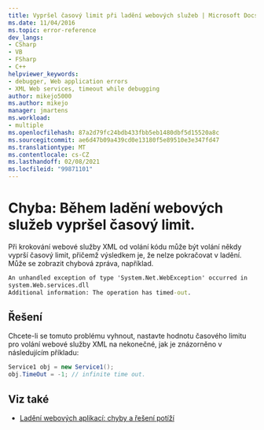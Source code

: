 ```yaml
---
title: Vypršel časový limit při ladění webových služeb | Microsoft Docs
ms.date: 11/04/2016
ms.topic: error-reference
dev_langs:
- CSharp
- VB
- FSharp
- C++
helpviewer_keywords:
- debugger, Web application errors
- XML Web services, timeout while debugging
author: mikejo5000
ms.author: mikejo
manager: jmartens
ms.workload:
- multiple
ms.openlocfilehash: 87a2d79fc24bdb433fbb5eb1480dbf5d15520a8c
ms.sourcegitcommit: ae6d47b09a439cd0e13180f5e89510e3e347fd47
ms.translationtype: MT
ms.contentlocale: cs-CZ
ms.lasthandoff: 02/08/2021
ms.locfileid: "99871101"
---
```

# <a name="error-timeout-while-debugging-web-services"></a>Chyba: Během ladění webových služeb vypršel časový limit.
Při krokování webové služby XML od volání kódu může být volání někdy vyprší časový limit, přičemž výsledkem je, že nelze pokračovat v ladění. Může se zobrazit chybová zpráva, například.

```cmd
An unhandled exception of type 'System.Net.WebException' occurred in
system.Web.services.dll
Additional information: The operation has timed-out.
```

## <a name="solution"></a>Řešení
 Chcete-li se tomuto problému vyhnout, nastavte hodnotu časového limitu pro volání webové služby XML na nekonečné, jak je znázorněno v následujícím příkladu:

```csharp
Service1 obj = new Service1();
obj.TimeOut = -1; // infinite time out.
```

## <a name="see-also"></a>Viz také
- [Ladění webových aplikací: chyby a řešení potíží](../debugger/debugging-web-applications-errors-and-troubleshooting.md)
